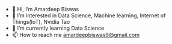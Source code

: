 - 👋 Hi, I’m Amardeep Biswas
- 👀 I’m interested in Data Science, Machine learning, Internet of Things(IoT), Nvidia Tao
- 🌱 I’m currently learning Data Science
- 📫 How to reach me amardeepbiswas9@gmail.com

<!---
Biswas005/Biswas005 is a ✨ special ✨ repository because its `README.md` (this file) appears on your GitHub profile.
You can click the Preview link to take a look at your changes.
--->
